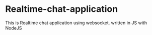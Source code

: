 # Realtime-chat-application
This is Realtime chat application using websocket. written in JS with NodeJS
